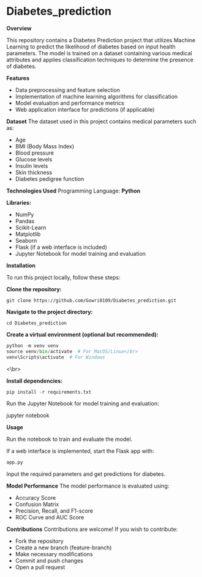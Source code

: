 # Diabetes_prediction</br>

**Overview**

This repository contains a Diabetes Prediction project that utilizes Machine Learning to predict the likelihood of diabetes based on input health parameters. The model is trained on a dataset containing various medical attributes and applies classification techniques to determine the presence of diabetes.

**Features**

- Data preprocessing and feature selection</br>
- Implementation of machine learning algorithms for classification</br>
- Model evaluation and performance metrics</br>
- Web application interface for predictions (if applicable)</br>

**Dataset**
The dataset used in this project contains medical parameters such as:</br>
- Age</br>
- BMI (Body Mass Index)</br>
- Blood pressure</br>
- Glucose levels</br>
- Insulin levels</br>
- Skin thickness</br>
- Diabetes pedigree function

**Technologies Used**
Programming Language: **Python**

**Libraries:**
- NumPy</br>
- Pandas</br>
- Scikit-Learn</br>
- Matplotlib</br>
- Seaborn</br>
- Flask (if a web interface is included)</br>
- Jupyter Notebook for model training and evaluation


**Installation**

To run this project locally, follow these steps:

**Clone the repository:**

```git clone https://github.com/Gowri0109/Diabetes_prediction.git```

**Navigate to the project directory:**

```
cd Diabetes_prediction
```
**Create a virtual environment (optional but recommended):**

```python
python -m venv venv
source venv/bin/activate  # For MacOS/Linux</br>
venv\Scripts\activate  # For Windows
```
<\br>

**Install dependencies:**

```python
pip install -r requirements.txt
```
Run the Jupyter Notebook for model training and evaluation:

jupyter notebook

**Usage**

Run the notebook to train and evaluate the model.

If a web interface is implemented, start the Flask app with:

```python 
app.py
```
Input the required parameters and get predictions for diabetes.


**Model Performance**
The model performance is evaluated using:
- Accuracy Score</br>
- Confusion Matrix</br>
- Precision, Recall, and F1-score</br>
- ROC Curve and AUC Score</br>


**Contributions**
Contributions are welcome! If you wish to contribute:
- Fork the repository
- Create a new branch (feature-branch)
- Make necessary modifications
- Commit and push changes
- Open a pull request

